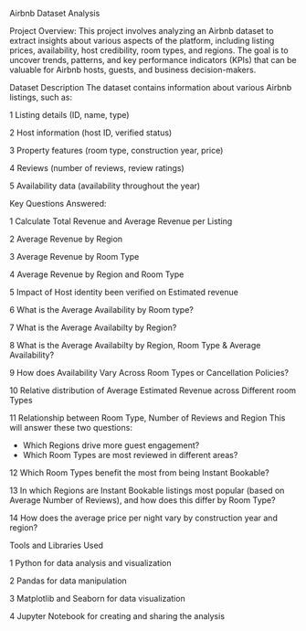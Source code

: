 Airbnb Dataset Analysis

Project Overview: 
This project involves analyzing an Airbnb dataset to extract insights about various aspects of the platform, including listing prices, availability, host credibility, room types, and regions. The goal is to uncover trends, patterns, and key performance indicators (KPIs) that can be valuable for Airbnb hosts, guests, and business decision-makers.

Dataset Description
The dataset contains information about various Airbnb listings, such as:

1  Listing details (ID, name, type)

2  Host information (host ID, verified status)

3  Property features (room type, construction year, price)

4  Reviews (number of reviews, review ratings)

5  Availability data (availability throughout the year)

Key Questions Answered:

1  Calculate Total Revenue and Average Revenue per Listing

2  Average Revenue by Region

3  Average Revenue by Room Type

4  Average Revenue by Region and Room Type

5  Impact of Host identity been verified on Estimated revenue

6  What is the Average Availability by Room type?

7  What is the Average Availabilty by Region?

8  What is the Average Availabilty by Region, Room Type & Average Availability?

9  How does Availability Vary Across Room Types or Cancellation Policies?

10  Relative distribution of Average Estimated Revenue across Different room Types

11  Relationship between Room Type, Number of Reviews and Region
    This will answer these two questions:
*  Which Regions drive more guest engagement?
*  Which Room Types are most reviewed in different areas?

12  Which Room Types benefit the most from being Instant Bookable?

13  In which Regions are Instant Bookable listings most popular (based on Average Number of Reviews), and how does this differ by Room Type?

14  How does the average price per night vary by construction year and region?

Tools and Libraries Used

1  Python for data analysis and visualization

2  Pandas for data manipulation

3  Matplotlib and Seaborn for data visualization

4  Jupyter Notebook for creating and sharing the analysis


